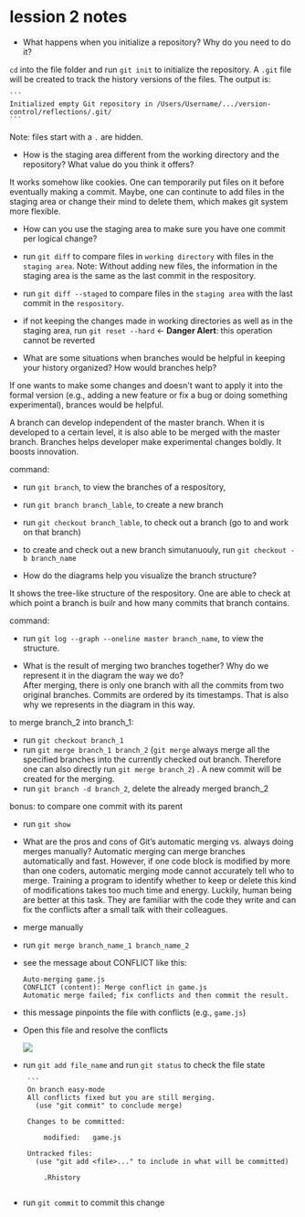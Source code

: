 # lession 2 notes 

- What happens when you initialize a repository? Why do you need to do it?  

 `cd` into the file folder and run `git init` to initialize the repository. A `.git` file will be created to track the history versions of the files. The output is:  
	
	```  
	Initialized empty Git repository in /Users/Username/.../version-control/reflections/.git/  
	```  
	
  Note: files start with a `.` are hidden.  

- How is the staging area different from the working directory and the repository? What value do you think it offers?   

 It works somehow like cookies. One can temporarily put files on it before eventually making a commit. Maybe, one can continute to add files in the staging area or change their mind to delete them, which makes git system more flexible. 
	
- How can you use the staging area to make sure you have one commit per logical change?  

 - run `git diff` to compare files in `working directory` with files in the `staging area`. Note: Without adding new files, the information in the staging area is the same as the last commit in the respository.  
 - run `git diff --staged` to compare files in the `staging area` with the last commit in the `respository`.  
 - if not keeping the changes made in working directories as well as in the staging area, run `git reset --hard`  <- **Danger Alert**: this operation cannot be reverted
 
- What are some situations when branches would be helpful in keeping your history organized? How would branches help?  

 If one wants to make some changes and doesn't want to apply it into the formal version (e.g., adding a new feature or fix a bug or doing something experimental), brances would be helpful.  
 
 A branch can develop independent of the master branch. When it is developed to a certain level, it is also able to be merged with the master branch. Branches helps developer make experimental changes boldly. It boosts innovation.  
 
 command:
 - run `git branch`, to view the branches of a respository, 
 - run `git branch branch_lable`, to create a new branch
 - run `git checkout branch_lable`, to check out a branch (go to and work on that branch) 
 - to create and check out a new branch simutanuouly, run `git checkout -b branch_name` 
 
- How do the diagrams help you visualize the branch structure?  

 It shows the tree-like structure of the respository. One are able to check at which point a branch is builr and how many commits that branch contains.
 
 command:  
 - run `git log --graph --oneline master branch_name`, to view the structure.  
 
- What is the result of merging two branches together? Why do we represent it in the diagram the way we do?  
 After merging, there is only one branch with all the commits from two original branches. Commits are ordered by its timestamps. That is also why we represents in the diagram in this way.  
 
 to merge branch_2 into branch_1: 
 - run `git checkout branch_1`  
 - run `git merge branch_1 branch_2` (`git merge` always merge all the specified branches into the currently checked out branch. Therefore one can also directly run `git merge branch_2`) . A new commit will be created for the merging.
 - run `git branch -d branch_2`, delete the already merged branch_2  
 
 bonus: to compare one commit with its parent  
 - run `git show`

- What are the pros and cons of Git’s automatic merging vs. always doing merges manually? 
Automatic merging can merge branches automatically and fast. However, if one code block is modified by more than one coders, automatic merging mode cannot accurately tell who to merge. Training a program to identify whether to keep or delete this kind of modifications takes too much time and energy. Luckily, human being are better at this task. They are familiar with the code they write and can fix the conflicts after a small talk with their colleagues.   

- merge manually 
 - run `git merge branch_name_1 branch_name_2` 
 - see the message about CONFLICT like this:  

	 ```
	 Auto-merging game.js
	CONFLICT (content): Merge conflict in game.js
	Automatic merge failed; fix conflicts and then commit the result.
	```  
 - this message pinpoints the file with conflicts (e.g., `game.js`)
 - Open this file and resolve the conflicts  

   ![](http://oc35jwp7v.bkt.clouddn.com/mergeConflict.png)
   
 - run `git add file_name` and run `git status` to check the file state  

		```  
		On branch easy-mode
		All conflicts fixed but you are still merging.
		  (use "git commit" to conclude merge)
		
		Changes to be committed:
		
			modified:   game.js
		
		Untracked files:
		  (use "git add <file>..." to include in what will be committed)
		
			.Rhistory
	```
 - run `git commit` to commit this change
 

